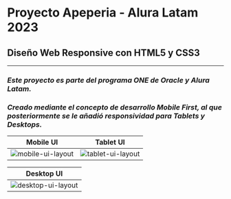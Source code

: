 # Proyecto Apeperia - Alura Latam 2023

## Diseño Web Responsive con HTML5 y CSS3
________________________________________________________________________________________________________________________

### *Este proyecto es parte del programa ONE de Oracle y Alura Latam.*

### *Creado mediante el concepto de desarrollo Mobile First, al que posteriormente se le añadió responsividad para Tablets y Desktops.*

| Mobile UI | Tablet UI |
| --------- | --------- |
| ![mobile-ui-layout](https://user-images.githubusercontent.com/93367648/220075188-af763ea0-2403-426b-89df-5cb7d00a980e.png) | ![tablet-ui-layout](https://user-images.githubusercontent.com/93367648/220075544-b194c0d3-a39c-457e-8ae7-658aea41c7be.png) | 

| Desktop UI |
| ---------- |
| ![desktop-ui-layout](https://user-images.githubusercontent.com/93367648/220075904-315a19c7-7f06-4ded-bf3a-60240be45137.png) |






